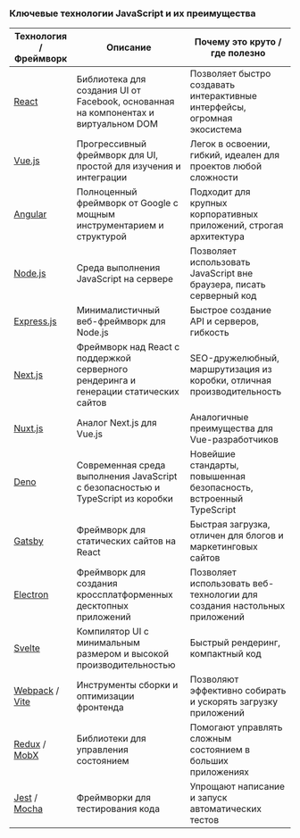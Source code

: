 ### Ключевые технологии JavaScript и их преимущества

| Технология / Фреймворк | Описание                                                                                  | Почему это круто / где полезно                                                |
|-----------------------|-------------------------------------------------------------------------------------------|------------------------------------------------------------------------------|
| [React](https://reactjs.org/)             | Библиотека для создания UI от Facebook, основанная на компонентах и виртуальном DOM       | Позволяет быстро создавать интерактивные интерфейсы, огромная экосистема       |
| [Vue.js](https://vuejs.org/)              | Прогрессивный фреймворк для UI, простой для изучения и интеграции                         | Легок в освоении, гибкий, идеален для проектов любой сложности               |
| [Angular](https://angular.io/)            | Полноценный фреймворк от Google с мощным инструментарием и структурой                    | Подходит для крупных корпоративных приложений, строгая архитектура           |
| [Node.js](https://nodejs.org/)            | Среда выполнения JavaScript на сервере                                                  | Позволяет использовать JavaScript вне браузера, писать серверный код          |
| [Express.js](https://expressjs.com/)      | Минималистичный веб-фреймворк для Node.js                                                | Быстрое создание API и серверов, гибкость                                    |
| [Next.js](https://nextjs.org/)            | Фреймворк над React с поддержкой серверного рендеринга и генерации статических сайтов    | SEO-дружелюбный, маршрутизация из коробки, отличная производительность       |
| [Nuxt.js](https://nuxtjs.org/)            | Аналог Next.js для Vue.js                                                                | Аналогичные преимущества для Vue-разработчиков                              |
| [Deno](https://deno.land/)                 | Современная среда выполнения JavaScript с безопасностью и TypeScript из коробки          | Новейшие стандарты, повышенная безопасность, встроенный TypeScript           |
| [Gatsby](https://www.gatsbyjs.com/)       | Фреймворк для статических сайтов на React                                               | Быстрая загрузка, отличен для блогов и маркетинговых сайтов                   |
| [Electron](https://www.electronjs.org/)   | Фреймворк для создания кроссплатформенных десктопных приложений                          | Позволяет использовать веб-технологии для создания настольных приложений      |
| [Svelte](https://svelte.dev/)              | Компилятор UI с минимальным размером и высокой производительностью                       | Быстрый рендеринг, компактный код                                           |
| [Webpack](https://webpack.js.org/) / [Vite](https://vitejs.dev/) | Инструменты сборки и оптимизации фронтенда                                             | Позволяют эффективно собирать и ускорять загрузку приложений                 |
| [Redux](https://redux.js.org/) / [MobX](https://mobx.js.org/README.html) | Библиотеки для управления состоянием                                                    | Помогают управлять сложным состоянием в больших приложениях                   |
| [Jest](https://jestjs.io/) / [Mocha](https://mochajs.org/) | Фреймворки для тестирования кода                                                        | Упрощают написание и запуск автоматических тестов                            |
